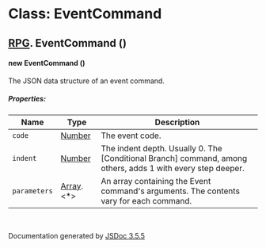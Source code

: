 # Class: EventCommand

## [RPG](RPG.md).  EventCommand ()

#### new EventCommand ()

The JSON data structure of an event command.

##### Properties:

| Name | Type | Description |
| --- | --- | --- |
| `code` | [Number](Number.md) | The event code. |
| `indent` | [Number](Number.md) | The indent depth. Usually 0. The [Conditional Branch] command, among others, adds 1 with every step deeper. |
| `parameters` | [Array](Array.md).<*> | An array containing the Event command's arguments. The contents vary for each command. |

<dl>
</dl>


 <br>

  Documentation generated by [JSDoc 3.5.5](https://github.com/jsdoc3/jsdoc)
